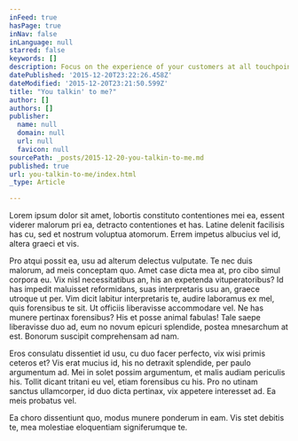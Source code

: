 ```yaml
---
inFeed: true
hasPage: true
inNav: false
inLanguage: null
starred: false
keywords: []
description: Focus on the experience of your customers at all touchpoints and  reach those who matter to your small business.
datePublished: '2015-12-20T23:22:26.458Z'
dateModified: '2015-12-20T23:21:50.599Z'
title: "You talkin' to me?"
author: []
authors: []
publisher:
  name: null
  domain: null
  url: null
  favicon: null
sourcePath: _posts/2015-12-20-you-talkin-to-me.md
published: true
url: you-talkin-to-me/index.html
_type: Article

---
```

Lorem ipsum dolor sit amet, lobortis constituto contentiones mei ea, essent viderer malorum pri ea, detracto contentiones et has. Latine delenit facilisis has cu, sed et nostrum voluptua atomorum. Errem impetus albucius vel id, altera graeci et vis. 

Pro atqui possit ea, usu ad alterum delectus vulputate. Te nec duis malorum, ad meis conceptam quo.
Amet case dicta mea at, pro cibo simul corpora eu. Vix nisl necessitatibus an, his an expetenda vituperatoribus? Id has impedit maluisset reformidans, suas interpretaris usu an, graece utroque ut per. Vim dicit labitur interpretaris te, audire laboramus ex mel, quis forensibus te sit.
Ut officiis liberavisse accommodare vel. Ne has munere pertinax forensibus? His et posse animal fabulas! Tale saepe liberavisse duo ad, eum no novum epicuri splendide, postea mnesarchum at est.
Bonorum suscipit comprehensam ad nam. 

Eros consulatu dissentiet id usu, cu duo facer perfecto, vix wisi primis ceteros et? Vis erat mucius id, his no detraxit splendide, per paulo argumentum ad. Mei in solet possim argumentum, et malis audiam periculis his. Tollit dicant tritani eu vel, etiam forensibus cu his.
Pro no utinam sanctus ullamcorper, id duo dicta pertinax, vix appetere interesset ad. Ea meis probatus vel. 

Ea choro dissentiunt quo, modus munere ponderum in eam. Vis stet debitis te, mea molestiae eloquentiam signiferumque te.